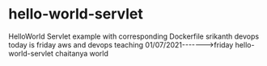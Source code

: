 # hello-world-servlet
HelloWorld Servlet example with corresponding Dockerfile
srikanth devops
today is friday 
aws and devops teaching
01/07/2021------->friday
hello-world-servlet
chaitanya world 
